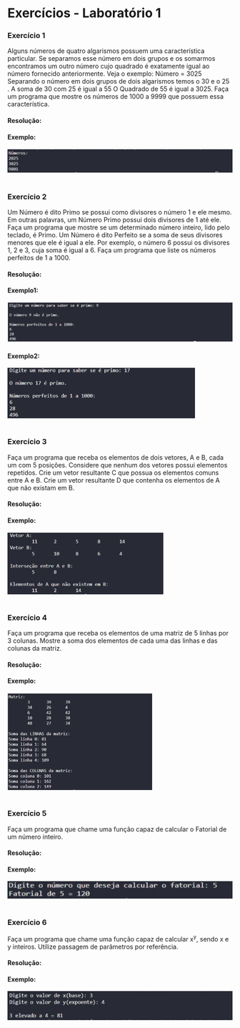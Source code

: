 # Exercícios  - Laboratório 1


### Exercício 1
Alguns números de quatro algarismos possuem uma característica particular. Se separamos esse número em dois grupos e os somarmos encontramos um outro número cujo quadrado é exatamente igual ao número fornecido anteriormente. Veja o exemplo: Número = 3025 Separando o número em dois grupos de dois algarismos temos o 30 e o 25 . A soma de 30 com 25 é igual a 55 O Quadrado de 55 é igual a 3025. Faça um programa que mostre os números de 1000 a 9999 que possuem essa característica.

#### Resolução:

#### Exemplo:
![Laboratorio 1 - Exercicio 1](/relatorio/Imagens/Laboratorio1/Exc1.jpg)

#

### Exercício 2

Um Número é dito Primo se possui como divisores o número 1 e ele mesmo. Em outras palavras, um Número Primo possui dois divisores de 1 até ele. Faça um programa que mostre se um determinado número inteiro, lido pelo teclado, é Primo. Um Número é dito Perfeito se a soma de seus divisores menores que ele é igual a ele. Por exemplo, o número 6 possui os  divisores 1, 2 e 3, cuja soma é igual a 6. Faça um programa que liste os números perfeitos de 1 a 1000.

#### Resolução:

#### Exemplo1:
![Laboratorio 1  - Exercicio 2](/relatorio/Imagens/Laboratorio1/Exc2.jpg)

#### Exemplo2:
![Laboratorio 1  - Exercicio 2_2](/relatorio/Imagens/Laboratorio1/Exc2_2.jpg)

#

### Exercício 3

Faça um programa que receba os elementos de dois vetores, A e B, cada um com 5 posições. Considere que nenhum dos vetores possui elementos repetidos. Crie um vetor resultante C que possua os elementos comuns entre A e B. Crie um vetor resultante D que contenha os elementos de A que não existam em B.

#### Resolução:

#### Exemplo:
![Laboratorio 1 - Exercicio 3](/relatorio/Imagens/Laboratorio1/Exc3.jpg)

#

### Exercício 4

Faça um programa que receba os elementos de uma matriz de 5 linhas por 3 colunas. Mostre a soma dos elementos de cada uma das linhas e das colunas da matriz.

#### Resolução:


#### Exemplo:
![Laboratorio 1 - Exercicio 4](/relatorio/Imagens/Laboratorio1/Exc4.jpg)

#

### Exercício 5

Faça um programa que chame uma função capaz de calcular o Fatorial de um número inteiro.

#### Resolução:

#### Exemplo:
![Laboratorio 1 - Exercicio 5](/relatorio/Imagens/Laboratorio1/Exc5.jpg)

#

### Exercício 6

Faça um programa que chame uma função capaz de calcular x<sup>y</sup>, sendo x e y inteiros. Utilize passagem de parâmetros por referência.

#### Resolução:

#### Exemplo:
![Laboratorio 1 - Exercicio 6](/relatorio/Imagens/Laboratorio1/Exc6.jpg)

